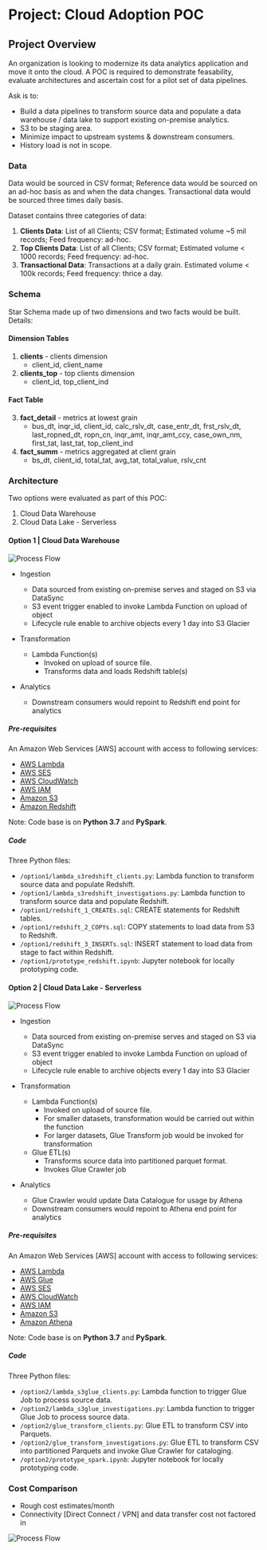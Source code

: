 # Project: Cloud Adoption POC

## Project Overview
An organization is looking to modernize its data analytics application and move it onto the cloud. A POC is required to demonstrate feasability, evaluate architectures and ascertain cost for a pilot set of data pipelines. 

Ask is to:
- Build a data pipelines to transform source data and populate a data warehouse / data lake to support existing on-premise analytics. 
- S3 to be staging area. 
- Minimize impact to upstream systems & downstream consumers.
- History load is not in scope.

### Data
Data would be sourced in CSV format; Reference data would be sourced on an ad-hoc basis as and when the data changes. Transactional data would be sourced three times daily basis. 

Dataset contains three categories of data:

1. **Clients Data**: List of all Clients; CSV format; Estimated volume ~5 mil records; Feed frequency: ad-hoc.
2. **Top Clients Data**: List of all Clients; CSV format; Estimated volume < 1000 records; Feed frequency: ad-hoc.
3. **Transactional Data**: Transactions at a daily grain. Estimated volume < 100k records; Feed frequency: thrice a day.


### Schema
Star Schema made up of two dimensions and two facts would be built. Details:

#### Dimension Tables
1. **clients** - clients dimension
   - client_id, client_name
2. **clients_top** - top clients dimension
   - client_id, top_client_ind

#### Fact Table
3. **fact_detail** - metrics at lowest grain
   - bus_dt, inqr_id, client_id, calc_rslv_dt, case_entr_dt, frst_rslv_dt, last_ropned_dt, ropn_cn, inqr_amt, inqr_amt_ccy, case_own_nm, first_tat, last_tat, top_client_ind
4. **fact_summ** - metrics aggregated at client grain
   - bs_dt, client_id, total_tat, avg_tat, total_value, rslv_cnt


### Architecture

Two options were evaluated as part of this POC:
1. Cloud Data Warehouse
2. Cloud Data Lake - Serverless

#### Option 1 | Cloud Data Warehouse
![Process Flow](https://github.com/nitinx/de-cloud-adoption-poc/blob/master/option1.png)

- Ingestion
	- Data sourced from existing on-premise serves and staged on S3 via DataSync
	- S3 event trigger enabled to invoke Lambda Function on upload of object
	- Lifecycle rule enable to archive objects every 1 day into S3 Glacier

- Transformation
	- Lambda Function(s)
		- Invoked on upload of source file.
		- Transforms data and loads Redshift table(s)

- Analytics
	- Downstream consumers would repoint to Redshift end point for analytics

##### Pre-requisites

An Amazon Web Services [AWS] account with access to following services: 

- [AWS Lambda](https://aws.amazon.com/lambda/)
- [AWS SES](https://aws.amazon.com/ses/)
- [AWS CloudWatch](https://aws.amazon.com/cloudwatch/)
- [AWS IAM](https://aws.amazon.com/iam/)
- [Amazon S3](https://aws.amazon.com/s3/)
- [Amazon Redshift](https://aws.amazon.com/redshift/)

Note: Code base is on **Python 3.7** and **PySpark**.

##### Code

Three Python files:

- `/option1/lambda_s3redshift_clients.py`: Lambda function to transform source data and populate Redshift.
- `/option1/lambda_s3redshift_investigations.py`: Lambda function to transform source data and populate Redshift.
- `/option1/redshift_1_CREATEs.sql`: CREATE statements for Redshift tables.
- `/option1/redshift_2_COPYs.sql`: COPY statements to load data from S3 to Redshift.
- `/option1/redshift_3_INSERTs.sql`: INSERT statement to load data from stage to fact within Redshift.
- `/option1/prototype_redshift.ipynb`: Jupyter notebook for locally prototyping code.


#### Option 2 | Cloud Data Lake - Serverless
![Process Flow](https://github.com/nitinx/de-cloud-adoption-poc/blob/master/option2.png)

- Ingestion
	- Data sourced from existing on-premise serves and staged on S3 via DataSync
	- S3 event trigger enabled to invoke Lambda Function on upload of object
	- Lifecycle rule enable to archive objects every 1 day into S3 Glacier

- Transformation
	- Lambda Function(s)
		- Invoked on upload of source file.
		- For smaller datasets, transformation would be carried out within the function
		- For larger datasets, Glue Transform job would be invoked for transformation
	- Glue ETL(s)
		- Transforms source data into partitioned parquet format.
		- Invokes Glue Crawler job

- Analytics
	- Glue Crawler would update Data Catalogue for usage by Athena
	- Downstream consumers would repoint to Athena end point for analytics

##### Pre-requisites

An Amazon Web Services [AWS] account with access to following services: 

- [AWS Lambda](https://aws.amazon.com/lambda/)
- [AWS Glue](https://aws.amazon.com/glue/)
- [AWS SES](https://aws.amazon.com/ses/)
- [AWS CloudWatch](https://aws.amazon.com/cloudwatch/)
- [AWS IAM](https://aws.amazon.com/iam/)
- [Amazon S3](https://aws.amazon.com/s3/)
- [Amazon Athena](https://aws.amazon.com/athena/)

Note: Code base is on **Python 3.7** and **PySpark**.

##### Code

Three Python files:

- `/option2/lambda_s3glue_clients.py`: Lambda function to trigger Glue Job to process source data.
- `/option2/lambda_s3glue_investigations.py`: Lambda function to trigger Glue Job to process source data.
- `/option2/glue_transform_clients.py`: Glue ETL to transform CSV into Parquets.
- `/option2/glue_transform_investigations.py`: Glue ETL to transform CSV into partitioned Parquets and invoke Glue Crawler for cataloging.
- `/option2/prototype_spark.ipynb`: Jupyter notebook for locally prototyping code.


### Cost Comparison

- Rough cost estimates/month
- Connectivity [Direct Connect / VPN] and data transfer cost not factored in

![Process Flow](https://github.com/nitinx/de-cloud-adoption-poc/blob/master/costcomparison.png)
